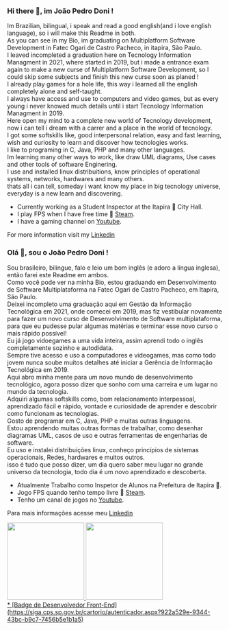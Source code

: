 ### Hi there 👋, im João Pedro Doni !

Im Brazilian, bilingual, i speak and read a good english(and i love english language), so i will make this Readme in both.  
As you can see in my Bio, im graduating on Multiplatform Software Development in Fatec Ogari de Castro Pacheco, in itapira, São Paulo.  
I leaved incompleted a graduation here on Tecnology Information Managment in 2021, where started in 2019, but i made a entrance exam again to make a new curse of Multiplatform Software Development, so I could skip some subjects and finish this new curse soon as planed !  
I already play games for a hole life, this way i learned all the english completely alone and self-taught.  
I always have access and use to computers and video games, but as every young i never knowed much details until i start Tecnology Information Managment in 2019.  
Here open my mind to a complete new world of Tecnology development, now i can tell i dream with a carrer and a place in the world of tecnology.  
I got some softskills like, good interpersonal relation, easy and fast learning, wish and curiosity to learn and discover how tecnologies works.  
I like to programing in C, Java, PHP and many other languages.  
Im learning many other ways to work, like draw UML diagrams, Use cases and other tools of software Enginering.  
I use and installed linux distribuitions, know principles of operational systems, networks, hardwares and many others.  
thats all i can tell, someday i want know my place in big tecnology universe, everyday is a new learn and discovering.  

* Currently working as a Student Inspector at the Itapira 🏫 City Hall.
* I play FPS when I have free time 🔫 [Steam](https://steamcommunity.com/id/jpedrow1).
* I have a gaming channel on [Youtube](https://www.youtube.com/channel/UC6Uperu-IisIJLzKY6aUbzQ).

For more information visit my [Linkedin](https://br.linkedin.com/in/jo%C3%A3o-pedro-doni?trk=public_profile_browsemap)


### Olá 👋, sou o João Pedro Doni !

Sou brasileiro, bilíngue, falo e leio um bom inglês (e adoro a língua inglesa), então farei este Readme em ambos.   
Como você pode ver na minha Bio, estou graduando em Desenvolvimento de Software Multiplataforma na Fatec Ogari de Castro Pacheco, em Itapira, São Paulo.   
Deixei incompleto uma graduação aqui em Gestão da Informação Tecnológica em 2021, onde comecei em 2019, mas fiz vestibular novamente para fazer um novo curso de Desenvolvimento de Software multiplataforma, para que eu pudesse pular algumas matérias e terminar esse novo curso o mais rápido possível!  
Eu já jogo vidoegames a uma vida inteira, assim aprendi todo o inglês completamente sozinho e autodidata.   
Sempre tive acesso e uso a computadores e videogames, mas como todo jovem nunca soube muitos detalhes até iniciar a Gerência de Informação Tecnológica em 2019.  
Aqui abro minha mente para um novo mundo de desenvolvimento tecnológico, agora posso dizer que sonho com uma carreira e um lugar no mundo da tecnologia.  
Adquiri algumas softskills como, bom relacionamento interpessoal, aprendizado fácil e rápido, vontade e curiosidade de aprender e descobrir como funcionam as tecnologias.  
Gosto de programar em C, Java, PHP e muitas outras linguagens.  
Estou aprendendo muitas outras formas de trabalhar, como desenhar diagramas UML, casos de uso e outras ferramentas de engenharias de software.  
Eu uso e instalei distribuições linux, conheço princípios de sistemas operacionais, Redes, hardwares e muitos outros.  
isso é tudo que posso dizer, um dia quero saber meu lugar no grande universo da tecnologia, todo dia é um novo aprendizado e descoberta.  

* Atualmente Trabalho como Inspetor de Alunos na Prefeitura de Itapira 🏫.
* Jogo FPS quando tenho tempo livre 🔫 [Steam](https://steamcommunity.com/id/jpedrow1).
* Tenho um canal de jogos no [Youtube](https://www.youtube.com/channel/UC6Uperu-IisIJLzKY6aUbzQ).

Para mais informações acesse meu [Linkedin](https://br.linkedin.com/in/jo%C3%A3o-pedro-doni?trk=public_profile_browsemap)

<div>
<a href="https://github.com/seu-usuário-aqui">
<img loading="lazy" height="180em" src="https://github-readme-stats.vercel.app/api/top-langs/?username=DoniJoao&layout=compact&langs_count=7&theme=dracula"/>
<img loading="lazy" height="180em" src="https://github-readme-stats.vercel.app/api?username=DoniJoao&show_icons=true&theme=dracula&include_all_commits=true&count_private=true"/>
</div>
* [Badge de Desenvolvedor Front-End](https://siga.cps.sp.gov.br/cartorio/autenticador.aspx?922a529e-9344-43bc-b9c7-7456b5e1b1a5)

